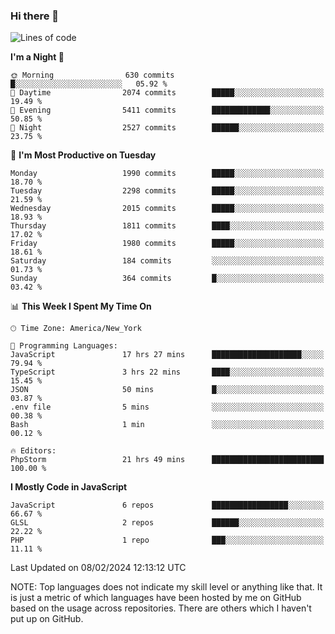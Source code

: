### Hi there 👋

<!--
**LynxJinxxy/LynxJinxxy** is a ✨ _special_ ✨ repository because its `README.md` (this file) appears on your GitHub profile.

Here are some ideas to get you started:

- 🔭 I’m currently working on ...
- 🌱 I’m currently learning ...
- 👯 I’m looking to collaborate on ...
- 🤔 I’m looking for help with ...
- 💬 Ask me about ...
- 📫 How to reach me: ...
- 😄 Pronouns: ...
- ⚡ Fun fact: ...
-->

<!--START_SECTION:waka-->
![Lines of code](https://img.shields.io/badge/From%20Hello%20World%20I%27ve%20Written-26.3%20million%20lines%20of%20code-blue)

**I'm a Night 🦉** 

```text
🌞 Morning                630 commits         █░░░░░░░░░░░░░░░░░░░░░░░░   05.92 % 
🌆 Daytime                2074 commits        █████░░░░░░░░░░░░░░░░░░░░   19.49 % 
🌃 Evening                5411 commits        █████████████░░░░░░░░░░░░   50.85 % 
🌙 Night                  2527 commits        ██████░░░░░░░░░░░░░░░░░░░   23.75 % 
```
📅 **I'm Most Productive on Tuesday** 

```text
Monday                   1990 commits        █████░░░░░░░░░░░░░░░░░░░░   18.70 % 
Tuesday                  2298 commits        █████░░░░░░░░░░░░░░░░░░░░   21.59 % 
Wednesday                2015 commits        █████░░░░░░░░░░░░░░░░░░░░   18.93 % 
Thursday                 1811 commits        ████░░░░░░░░░░░░░░░░░░░░░   17.02 % 
Friday                   1980 commits        █████░░░░░░░░░░░░░░░░░░░░   18.61 % 
Saturday                 184 commits         ░░░░░░░░░░░░░░░░░░░░░░░░░   01.73 % 
Sunday                   364 commits         █░░░░░░░░░░░░░░░░░░░░░░░░   03.42 % 
```


📊 **This Week I Spent My Time On** 

```text
🕑︎ Time Zone: America/New_York

💬 Programming Languages: 
JavaScript               17 hrs 27 mins      ████████████████████░░░░░   79.94 % 
TypeScript               3 hrs 22 mins       ████░░░░░░░░░░░░░░░░░░░░░   15.45 % 
JSON                     50 mins             █░░░░░░░░░░░░░░░░░░░░░░░░   03.87 % 
.env file                5 mins              ░░░░░░░░░░░░░░░░░░░░░░░░░   00.38 % 
Bash                     1 min               ░░░░░░░░░░░░░░░░░░░░░░░░░   00.12 % 

🔥 Editors: 
PhpStorm                 21 hrs 49 mins      █████████████████████████   100.00 % 
```

**I Mostly Code in JavaScript** 

```text
JavaScript               6 repos             █████████████████░░░░░░░░   66.67 % 
GLSL                     2 repos             ██████░░░░░░░░░░░░░░░░░░░   22.22 % 
PHP                      1 repo              ███░░░░░░░░░░░░░░░░░░░░░░   11.11 % 
```




 Last Updated on 08/02/2024 12:13:12 UTC
<!--END_SECTION:waka-->
NOTE: Top languages does not indicate my skill level or anything like that. It is just a metric of which languages have been hosted by me on GitHub based on the usage across repositories. There are others which I haven't put up on GitHub.

